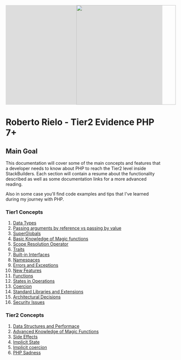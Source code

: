 <div style="background: #ddd">
    <img src="https://www.stackbuilders.com/assets/images/stack-builders-logo-nav-horizontal.svg" width="320" style="margin-left: 45%">
</div>

# Roberto Rielo - Tier2 Evidence PHP 7+

## Main Goal

This documentation will cover some of the main concepts and features that a developer needs to know about PHP to reach the Tier2 level inside StackBuilders. Each section will contain a resume about the functionality described as well as some documentation links for a more advanced reading.

Also in some case you'll find code examples and tips that I've learned during my journey with PHP.

### Tier1 Concepts

 1. [Data Types](https://github.com/roberto910907/Tier2-Evidence/blob/master/docs/Tier1/data_types.md)
 2. [Passing arguments by reference vs passing by value](https://github.com/roberto910907/Tier2-Evidence/blob/master/docs/Tier1/passing_arguments.md)
 3. [SuperGlobals](https://github.com/roberto910907/Tier2-Evidence/blob/master/docs/Tier1/superglobals.md)
 4. [Basic Knowledge of Magic functions](https://github.com/roberto910907/Tier2-Evidence/blob/master/docs/Tier1/magic_functions.md)
 5. [Scope Resolution Operator](https://github.com/roberto910907/Tier2-Evidence/blob/master/docs/Tier1/scope_operator.md)
 6. [Traits](https://github.com/roberto910907/Tier2-Evidence/blob/master/docs/Tier1/traits.md)
 7. [Built-in Interfaces](https://github.com/roberto910907/Tier2-Evidence/blob/master/docs/Tier1/interfaces.md)
 8. [Namespaces](https://github.com/roberto910907/Tier2-Evidence/blob/master/docs/Tier1/namespaces.md)
 9. [Errors and Exceptions](https://github.com/roberto910907/Tier2-Evidence/blob/master/docs/Tier1/error_exceptions.md)
 10. [New Features](https://github.com/roberto910907/Tier2-Evidence/blob/master/docs/Tier1/new_features.md)
 11. [Functions](https://github.com/roberto910907/Tier2-Evidence/blob/master/docs/Tier1/functions.md)
 12. [States in Operations](https://github.com/roberto910907/Tier2-Evidence/blob/master/docs/Tier1/states_in_operations.md)
 13. [Coercion](https://github.com/roberto910907/Tier2-Evidence/blob/master/docs/Tier1/coercion.md)
 14. [Standard Libraries and Extensions]()
 15. [Architectural Decisions]()
 16. [Security Issues]()

### Tier2 Concepts

1. [Data Structures and Performace](https://github.com/roberto910907/Tier2-Evidence/blob/master/docs/Tier1/data_structure.md)
2. [Advanced Knowledge of Magic Functions]()
3. [Side Effects]()
4. [Implicit State]()
5. [Implicit coercion]()
6. [PHP Sadness]()